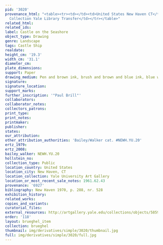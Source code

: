 ```yaml
---
pid: '3020'
provenance_html: "<table><tr><td></td><td>United States New Haven CT</td><td>Egmont
  Collection Yale Library Transfer</td></tr></table>"
related_html: 
related_ids: 
label: Castle on the Seashore
object_type: Drawing
genre: Landscape
tags: Castle Ship
realdate: 
height_cm: '19.3'
width_cm: '31.1'
diameter_cm: 
plate_dimensions: 
support: Paper
drawing_medium: Pen and brown ink, brush and brown and blue ink, blue wash
signature: 
signature_location: 
support_marks: 
further_inscription: '"Paul Brill"'
collaborators: 
collaborator_notes: 
collectors_patrons: 
print_type: 
print_notes: 
printmaker: 
publisher: 
states: 
our_attribution: 
other_attribution_authorities: 'Bailey/Walker cat. #NEWH.YU.20'
ertz_1979: 
ertz_2008: 
bailey_walker: NEWH.YU.20
hollstein_no: 
collection_type: Public
location_country: United States
location_city: New Haven, CT
location_collection: Yale University Art Gallery
location_or_most_recent_sale_notes: 1961.62.43
provenance: '6927'
bibliography: New Haven 1970, p. 288, nr. 528
exhibition_history: 
related_works: 
copies_and_variants: 
curatorial_files: 
external_resources: http://artgallery.yale.edu/collections/objects/58595
order: '118'
layout: brueghel_item
collection: brueghel
thumbnail: img/derivatives/simple/3020/thumbnail.jpg
full: img/derivatives/simple/3020/full.jpg
---
```

